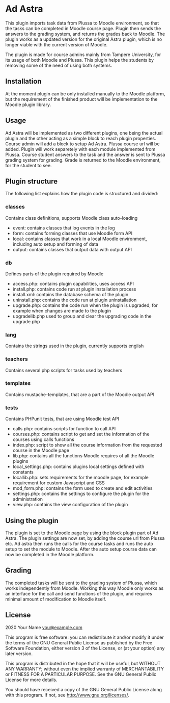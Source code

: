 # Ad Astra #

This plugin imports task data from Plussa to Moodle environment, so that the tasks can be completed in Moodle course page. Plugin then sends the answers to the grading system, and returns the grades back to Moodle. The plugin works as a updated version for the original Astra plugin, which is no longer viable with the current version of Moodle.

The plugin is made for course admins mainly from Tampere University, for its usage of both Moodle and Plussa. This plugin helps the students by removing some of the need of using both systems.

## Installation ##

At the moment plugin can be only installed manually to the Moodle platform, but the requirement of the finished product will be implementation to the Moodle plugin library.

## Usage ##

Ad Astra will be implemented as two different plugins, one being the actual plugin and the other acting as a simple block to reach plugin properties.
Course admin will add a block to setup Ad Astra. Plussa course url will be added.
Plugin will work separetely with each module implemented from Plussa.
Course student answers to the task and the answer is sent to Plussa grading system for grading. Grade is returned to the Moodle environment, for the student to see.

## Plugin structure

The following list explains how the plugin code is structured and divided:
### classes
Contains class definitions, supports Moodle class auto-loading
* event: contains classes that log events in the log
* form: contains forming classes that use Moodle form API
* local: contains classes that work in a local Moodle environment, including auto setup and forming of data
* output: contains classes that output data with output API

### db
Defines parts of the plugin required by Moodle
* access.php: contains plugin capabilities, uses access API
* install.php: contains code run at plugin installation process
* install.xml: contains the database schema of the plugin
* uninstall.php: contains the code run at plugin uninstallation
* upgrade.php: contains the code run when the plugin is upgraded, for example when changes are made to the plugin
* upgradelib.php used to group and clear the upgrading code in the upgrade.php

### lang
Contains the strings used in the plugin, currently supports english
### teachers
Contains several php scripts for tasks used by teachers
### templates
Contains mustache-templates, that are a part of the Moodle output API
### tests
Contains PHPunit tests, that are using Moodle test API
* calls.php: contains scripts for function to call API
* courses.php: contains script to get and set the information of the courses using calls functions
* index.php: script to show all the course information from the requested course in the Moodle page
* lib.php: contains all the functions Moodle requires of all the Moodle plugins
* local_settings.php: contains plugins local settings defined with constants
* locallib.php: sets requirements for the moodle page, for example requirement for custom Javascript and CSS
* mod_form.php: contains the form used to create and edit activities
* settings.php: contains the settings to configure the plugin for the administration
* view.php: contains the view configuration of the plugin

## Using the plugin
The plugin is set to the Moodle page by using the block plugin part of Ad Astra. The plugin settings are now set, by adding the course url from Plussa etc. Ad astra then runs the calls for the course tasks and runs the auto setup to set the module to Moodle. After the auto setup course data can now be completed in the Moodle platform.
## Grading
The completed tasks will be sent to the grading system of Plussa, which works independently from Moodle. Working this way Moodle only works as an interface for the call and send functions of the plugin, and requires minimal amount of modification to Moodle itself.

## License ##

2020 Your Name <you@example.com>

This program is free software: you can redistribute it and/or modify it under
the terms of the GNU General Public License as published by the Free Software
Foundation, either version 3 of the License, or (at your option) any later
version.

This program is distributed in the hope that it will be useful, but WITHOUT ANY
WARRANTY; without even the implied warranty of MERCHANTABILITY or FITNESS FOR A
PARTICULAR PURPOSE.  See the GNU General Public License for more details.

You should have received a copy of the GNU General Public License along with
this program.  If not, see <http://www.gnu.org/licenses/>.

